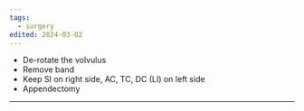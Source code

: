 ```yaml
---
tags:
  - surgery
edited: 2024-03-02
---
```

- De-rotate the volvulus
- Remove band
- Keep SI on right side, AC, TC, DC (LI) on left side
- Appendectomy

---
